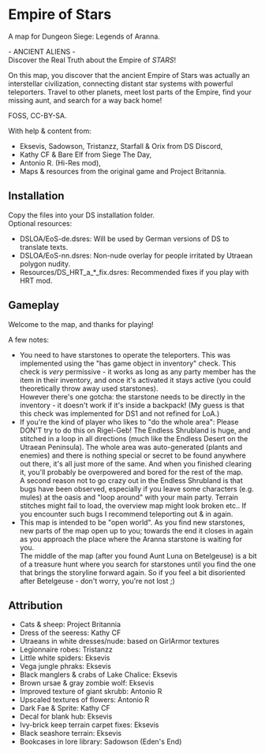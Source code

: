 # Empire of Stars

A map for Dungeon Siege: Legends of Aranna.

\- ANCIENT ALIENS -\
Discover the Real Truth about the Empire of *STARS*!

On this map, you discover that the ancient Empire of Stars was actually an interstellar civilization, connecting distant star systems with powerful teleporters. Travel to other planets, meet lost parts of the Empire, find your missing aunt, and search for a way back home!

FOSS, CC-BY-SA.

With help & content from:
- Eksevis, Sadowson, Tristanzz, Starfall & Orix from DS Discord,
- Kathy CF & Bare Elf from Siege The Day,
- Antonio R. (Hi-Res mod),
- Maps & resources from the original game and Project Britannia.

## Installation

Copy the files into your DS installation folder.\
Optional resources:
- DSLOA/EoS-de.dsres: Will be used by German versions of DS to translate texts.
- DSLOA/EoS-nn.dsres: Non-nude overlay for people irritated by Utraean polygon nudity.
- Resources/DS_HRT_a_*_fix.dsres: Recommended fixes if you play with HRT mod.

## Gameplay

Welcome to the map, and thanks for playing!

A few notes:
- You need to have starstones to operate the teleporters. This was implemented using the "has game object in inventory" check. This check is *very* permissive - it works as long as any party member has the item in their inventory, and once it's activated it stays active (you could theoretically throw away used starstones).\
  However there's one gotcha: the starstone needs to be directly in the inventory - it doesn't work if it's inside a backpack! (My guess is that this check was implemented for DS1 and not refined for LoA.)
- If you're the kind of player who likes to "do the whole area": Please DON'T try to do this on Rigel-Geb! The Endless Shrubland is huge, and stitched in a loop in all directions (much like the Endless Desert on the Utraean Peninsula). The whole area was auto-generated (plants and enemies) and there is nothing special or secret to be found anywhere out there, it's all just more of the same. And when you finished clearing it, you'll probably be overpowered and bored for the rest of the map.\
  A second reason not to go crazy out in the Endless Shrubland is that bugs have been observed, especially if you leave some characters (e.g. mules) at the oasis and "loop around" with your main party. Terrain stitches might fail to load, the overview map might look broken etc.. If you encounter such bugs I recommend teleporting out & in again.
- This map is intended to be "open world". As you find new starstones, new parts of the map open up to you; towards the end it closes in again as you approach the place where the Aranna starstone is waiting for you.\
  The middle of the map (after you found Aunt Luna on Betelgeuse) is a bit of a treasure hunt where you search for starstones until you find the one that brings the storyline forward again. So if you feel a bit disoriented after Betelgeuse - don't worry, you're not lost ;)

## Attribution

- Cats & sheep: Project Britannia
- Dress of the seeress: Kathy CF
- Utraeans in white dresses/nude: based on GirlArmor textures
- Legionnaire robes: Tristanzz
- Little white spiders: Eksevis
- Vega jungle phraks: Eksevis
- Black manglers & crabs of Lake Chalice: Eksevis
- Brown ursae & gray zombie wolf: Eksevis
- Improved texture of giant skrubb: Antonio R
- Upscaled textures of flowers: Antonio R
- Dark Fae & Sprite: Kathy CF
- Decal for blank hub: Eksevis
- Ivy-brick keep terrain carpet fixes: Eksevis
- Black seashore terrain: Eksevis
- Bookcases in lore library: Sadowson (Eden's End)
